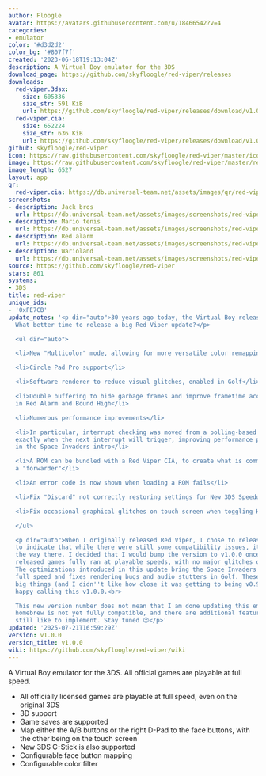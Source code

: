 ```yaml
---
author: Floogle
avatar: https://avatars.githubusercontent.com/u/18466542?v=4
categories:
- emulator
color: '#d3d2d2'
color_bg: '#807f7f'
created: '2023-06-18T19:13:04Z'
description: A Virtual Boy emulator for the 3DS
download_page: https://github.com/skyfloogle/red-viper/releases
downloads:
  red-viper.3dsx:
    size: 605336
    size_str: 591 KiB
    url: https://github.com/skyfloogle/red-viper/releases/download/v1.0.0/red-viper.3dsx
  red-viper.cia:
    size: 652224
    size_str: 636 KiB
    url: https://github.com/skyfloogle/red-viper/releases/download/v1.0.0/red-viper.cia
github: skyfloogle/red-viper
icon: https://raw.githubusercontent.com/skyfloogle/red-viper/master/icon.png
image: https://raw.githubusercontent.com/skyfloogle/red-viper/master/resources/banner.png
image_length: 6527
layout: app
qr:
  red-viper.cia: https://db.universal-team.net/assets/images/qr/red-viper-cia.png
screenshots:
- description: Jack bros
  url: https://db.universal-team.net/assets/images/screenshots/red-viper/jack-bros.png
- description: Mario tenis
  url: https://db.universal-team.net/assets/images/screenshots/red-viper/mario-tenis.png
- description: Red alarm
  url: https://db.universal-team.net/assets/images/screenshots/red-viper/red-alarm.png
- description: Warioland
  url: https://db.universal-team.net/assets/images/screenshots/red-viper/warioland.png
source: https://github.com/skyfloogle/red-viper
stars: 861
systems:
- 3DS
title: red-viper
unique_ids:
- '0xFE7CB'
update_notes: '<p dir="auto">30 years ago today, the Virtual Boy released in Japan.
  What better time to release a big Red Viper update?</p>

  <ul dir="auto">

  <li>New "Multicolor" mode, allowing for more versatile color remapping</li>

  <li>Circle Pad Pro support</li>

  <li>Software renderer to reduce visual glitches, enabled in Golf</li>

  <li>Double buffering to hide garbage frames and improve frametime accuracy, enabled
  in Red Alarm and Bound High</li>

  <li>Numerous performance improvements</li>

  <li>In particular, interrupt checking was moved from a polling-based system to predicting
  exactly when the next interrupt will trigger, improving performance particularly
  in the Space Invaders intro</li>

  <li>A ROM can be bundled with a Red Viper CIA, to create what is commonly called
  a "forwarder"</li>

  <li>An error code is now shown when loading a ROM fails</li>

  <li>Fix "Discard" not correctly restoring settings for New 3DS Speedup</li>

  <li>Fix occasional graphical glitches on touch screen when toggling Home Menu</li>

  </ul>

  <p dir="auto">When I originally released Red Viper, I chose to release it as v0.9.0,
  to indicate that while there were still some compatibility issues, it was most of
  the way there. I decided that I would bump the version to v1.0.0 once all officially
  released games fully ran at playable speeds, with no major glitches or slowdown.
  The optimizations introduced in this update bring the Space Invaders intro up to
  full speed and fixes rendering bugs and audio stutters in Golf. These were the last
  big things (and I didn''t like how close it was getting to being v0.9.10), so I''m
  happy calling this v1.0.0.<br>

  This new version number does not mean that I am done updating this emulator - some
  homebrew is not yet fully compatible, and there are additional features I would
  still like to implement. Stay tuned 😉</p>'
updated: '2025-07-21T16:59:29Z'
version: v1.0.0
version_title: v1.0.0
wiki: https://github.com/skyfloogle/red-viper/wiki
---
```

A Virtual Boy emulator for the 3DS. All official games are playable at full speed.
* All officially licensed games are playable at full speed, even on the original 3DS
* 3D support
* Game saves are supported
* Map either the A/B buttons or the right D-Pad to the face buttons, with the other being on the touch screen
* New 3DS C-Stick is also supported
* Configurable face button mapping
* Configurable color filter